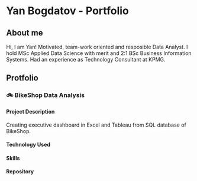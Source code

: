 # Yan Bogdatov - Portfolio
## About me
Hi, I am Yan! Motivated, team-work oriented and resposible Data Analyst. I hold MSc Applied Data Science with merit and 2:1 BSc Business Information Systems. Had an experience as Technology Consultant at KPMG.
## Protfolio
### :bike: BikeShop Data Analysis
#### Project Description
Creating executive dashboard in Excel and Tableau from SQL database of BikeShop.
#### Technology Used
#### Skills
#### Repository
